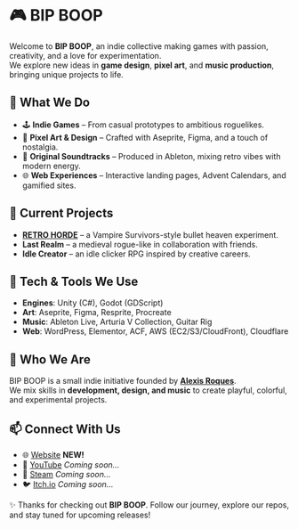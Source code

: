 # 🎮 BIP BOOP

Welcome to **BIP BOOP**, an indie collective making games with passion, creativity, and a love for experimentation.  
We explore new ideas in **game design**, **pixel art**, and **music production**, bringing unique projects to life.


## 🚀 What We Do
- 🕹️ **Indie Games** – From casual prototypes to ambitious roguelikes.  
- 🎨 **Pixel Art & Design** – Crafted with Aseprite, Figma, and a touch of nostalgia.  
- 🎵 **Original Soundtracks** – Produced in Ableton, mixing retro vibes with modern energy.  
- 🌐 **Web Experiences** – Interactive landing pages, Advent Calendars, and gamified sites.  


## 🎯 Current Projects
- [**RETRO HORDE**](https://github.com/BIPBOOP-io/RETRO-HORDE) – a Vampire Survivors-style bullet heaven experiment.  
- **Last Realm** – a medieval rogue-like in collaboration with friends.  
- **Idle Creator** – an idle clicker RPG inspired by creative careers.  


## 🔧 Tech & Tools We Use
- **Engines**: Unity (C#), Godot (GDScript)  
- **Art**: Aseprite, Figma, Resprite, Procreate  
- **Music**: Ableton Live, Arturia V Collection, Guitar Rig  
- **Web**: WordPress, Elementor, ACF, AWS (EC2/S3/CloudFront), Cloudflare  


## 👥 Who We Are
BIP BOOP is a small indie initiative founded by [**Alexis Roques**](https://github.com/AlexisRqs).  
We mix skills in **development, design, and music** to create playful, colorful, and experimental projects.  


## 📫 Connect With Us
- 🌐 [Website](https://bipboop.io/) **NEW!**  
- 🎥 [YouTube](https://www.youtube.com/) *Coming soon...*  
- 💨 [Steam](https://store.steampowered.com/) *Coming soon...*
- 🐦 [Itch.io](https://itch.io/) *Coming soon...* 


✨ Thanks for checking out **BIP BOOP**. Follow our journey, explore our repos, and stay tuned for upcoming releases!
